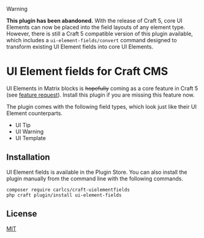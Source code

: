> [!WARNING]
> **This plugin has been abandoned.** With the release of Craft 5, core UI Elements can now be placed into the field layouts of any element type. However, there is still a Craft 5 compatible version of this plugin available, which includes a `ui-element-fields/convert` command designed to transform existing UI Element fields into core UI Elements.

# UI Element fields for Craft CMS

UI Elements in Matrix blocks is ~~hopefully~~ coming as a core feature in Craft 5 (see [feature request](https://github.com/craftcms/cms/issues/6494)). Install this plugin if you are missing this feature now.

The plugin comes with the following field types, which look just like their UI Element counterparts.

- UI Tip
- UI Warning
- UI Template

## Installation

UI Element fields is available in the Plugin Store. You can also install the plugin manually from the command line with the following commands.

```
composer require carlcs/craft-uielementfields
php craft plugin/install ui-element-fields
```

## License

[MIT](LICENSE.md)
